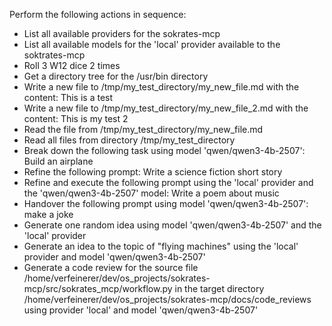 Perform the following actions in sequence:

- List all available providers for the sokrates-mcp
- List all available models for the 'local' provider available to the soktrates-mcp
- Roll 3 W12 dice 2 times
- Get a directory tree for the /usr/bin directory
- Write a new file to /tmp/my_test_directory/my_new_file.md with the content: This is a test
- Write a new file to /tmp/my_test_directory/my_new_file_2.md with the content: This is my test 2
- Read the file from /tmp/my_test_directory/my_new_file.md
- Read all files from directory /tmp/my_test_directory
- Break down the following task using model 'qwen/qwen3-4b-2507': Build an airplane
- Refine the following prompt: Write a science fiction short story
- Refine and execute the following prompt using the 'local' provider and the 'qwen/qwen3-4b-2507' model: Write a poem about music
- Handover the following prompt using model 'qwen/qwen3-4b-2507': make a joke
- Generate one random idea using model 'qwen/qwen3-4b-2507' and the 'local' provider
- Generate an idea to the topic of "flying machines" using the 'local' provider and model 'qwen/qwen3-4b-2507'
- Generate a code review for the source file /home/verfeinerer/dev/os_projects/sokrates-mcp/src/sokrates_mcp/workflow.py in the target directory /home/verfeinerer/dev/os_projects/sokrates-mcp/docs/code_reviews using provider 'local' and model 'qwen/qwen3-4b-2507'